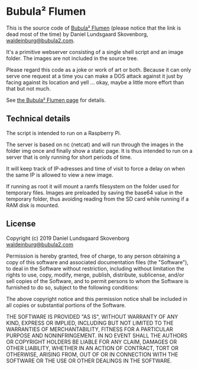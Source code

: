 # Bubula² Flumen

This is the source code of [Bubula² Flumen](http://flumen.bubula2.com) (please notice that the link is dead most of the time) by Daniel Lundsgaard Skovenborg, <waldeinburg@bubula2.com>.

It's a primitive webserver consisting of a single shell script and an image folder. The images are not included in the source tree.

Please regard this code as a joke or work of art or both. Because it can only serve one request at a time you can make a DOS attack against it just by facing against its location and yell ... okay, maybe a little more effort than that but not much.

See [the Bubula² Flumen page](http://flumen.bubula2.com/en/flumen) for details.


## Technical details

The script is intended to run on a Raspberry Pi.

The server is based on nc (netcat) and will run through the images in the folder img once and finally show a static page. It is thus intended to run on a server that is only running for short periods of time.

It will keep track of IP-adresses and time of visit to force a delay on when the same IP is allowed to view a new image.

If running as root it will mount a ramfs filesystem on the folder used for temporary files. Images are preloaded by saving the base64 value in the temporary folder, thus avoiding reading from the SD card while running if a RAM disk is mounted.


## License

Copyright (c) 2019 Daniel Lundsgaard Skovenborg <waldeinburg@bubula2.com>

Permission is hereby granted, free of charge, to any person obtaining a copy of this software and associated documentation files (the "Software"), to deal in the Software without restriction, including without limitation the rights to use, copy, modify, merge, publish, distribute, sublicense, and/or sell copies of the Software, and to permit persons to whom the Software is furnished to do so, subject to the following conditions:

The above copyright notice and this permission notice shall be included in all copies or substantial portions of the Software.

THE SOFTWARE IS PROVIDED "AS IS", WITHOUT WARRANTY OF ANY KIND, EXPRESS OR IMPLIED, INCLUDING BUT NOT LIMITED TO THE WARRANTIES OF MERCHANTABILITY, FITNESS FOR A PARTICULAR PURPOSE AND NONINFRINGEMENT. IN NO EVENT SHALL THE AUTHORS OR COPYRIGHT HOLDERS BE LIABLE FOR ANY CLAIM, DAMAGES OR OTHER LIABILITY, WHETHER IN AN ACTION OF CONTRACT, TORT OR OTHERWISE, ARISING FROM, OUT OF OR IN CONNECTION WITH THE SOFTWARE OR THE USE OR OTHER DEALINGS IN THE SOFTWARE.
